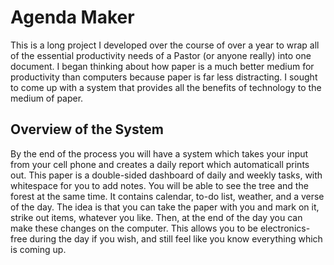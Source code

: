 # Agenda Maker

This is a long project I developed over the course of over a year to wrap all of the essential productivity needs of a Pastor (or anyone really) into one document. I began thinking about how paper is a much better medium for productivity than computers because paper is far less distracting. I sought to come up with a system that provides all the benefits of technology to the medium of paper.

## Overview of the System

By the end of the process you will have a system which takes your input from your cell phone and creates a daily report which automaticall prints out. This paper is a double-sided dashboard of daily and weekly tasks, with whitespace for you to add notes. You will be able to see the tree and the forest at the same time. It contains calendar, to-do list, weather, and a verse of the day. The idea is that you can take the paper with you and mark on it, strike out items, whatever you like. Then, at the end of the day you can make these changes on the computer. This allows you to be electronics-free during the day if you wish, and still feel like you know everything which is coming up.
